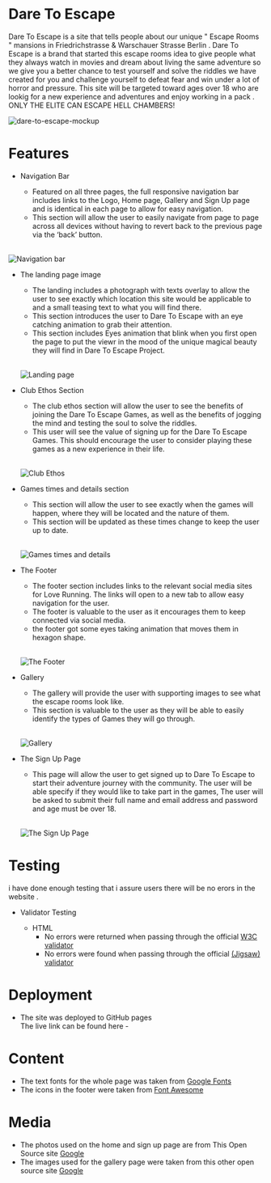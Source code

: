# Dare To Escape

Dare To Escape is a site that tells people about our unique " Escape Rooms " mansions in Friedrichstrasse & Warschauer Strasse Berlin .
Dare To Escape is a brand that started this escape rooms idea to give people what they always watch in movies and dream about living the same adventure so we give you a better chance to test yourself and solve the riddles we have created for you and challenge yourself to defeat fear and win under a lot of horror and pressure.
This site will be targeted toward ages over 18 who are lookig for a new experience and adventures and enjoy working in a pack .
ONLY THE ELITE CAN ESCAPE HELL CHAMBERS!

![dare-to-escape-mockup](/assests/images/dare-to-escape-mockup.png)

# Features

* Navigation Bar

   -  Featured on all three pages, the full responsive navigation bar includes links to the Logo, Home page, Gallery and Sign Up page and is identical in each page to allow for easy navigation.
   - This section will allow the user to easily navigate from page to page across all devices without having to revert back to the previous page via the ‘back’ button.
<br/> <br/>

![Navigation bar](/assests/images/Navigation-bar.png)

* The landing page image

  - The landing includes a photograph with texts overlay to allow the user to see exactly which location this site would be applicable to and a small teasing text to what you will find there.
  - This section introduces the user to Dare To Escape with an eye catching animation to grab their attention.
  - This section includes Eyes animation that blink when you first open the page to put the viewr in the mood of the unique magical beauty they will find in Dare To Escape Project.
<br/> <br/>

  ![Landing page](/assests/images/landing-page.png)

* Club Ethos Section

  - The club ethos section will allow the user to see the benefits of joining the Dare To Escape Games, as well as the benefits of jogging the mind and testing the soul to solve the riddles.
  - This user will see the value of signing up for the Dare To Escape Games. This should encourage the user to consider playing these games as a new experience in their life.
<br/> <br/>

  ![Club Ethos](/assests/images/Club%20Ethos.png)

* Games times and details section

  - This section will allow the user to see exactly when the games will happen, where they will be located and the nature of them.
  - This section will be updated as these times change to keep the user up to date.
  <br/> <br/>

  ![Games times and details](/assests/images/Games%20times%20and%20details.png)

* The Footer

  - The footer section includes links to the relevant social media sites for Love Running. The links will open to a new tab to allow easy navigation for the user.
  - The footer is valuable to the user as it encourages them to keep connected via social media.
  - the footer got some eyes taking animation that moves them in hexagon shape.
    <br/> <br/>

  ![The Footer](/assests/images/the-footer.png)

* Gallery

  - The gallery will provide the user with supporting images to see what the escape rooms look like.
  - This section is valuable to the user as they will be able to easily identify the types of Games they will go through.
   <br/> <br/>

  ![Gallery](/assests/images/gallery.png)

* The Sign Up Page

  - This page will allow the user to get signed up to Dare To Escape to start their adventure journey with the community. The user will be able specify if they would like to take part in the games, The user will be asked to submit their full name and email address and password and age must be over 18.
   <br/> <br/>

  ![The Sign Up Page](/assests/images/sign-up-page.png)

# Testing 

i have done enough testing that i assure users there will be no erors in the website .

* Validator Testing

  * HTML
    - No errors were returned when passing through the official [W3C validator]("https://validator.w3.org/nu/")
    - No errors were found when passing through the official [(Jigsaw) validator]("https://www.w3.org/")

# Deployment

 * The site was deployed to GitHub pages <br/>
 The live link can be found here -

# Content 

  * The text fonts for the whole page was taken from [Google Fonts]("https://fonts.google.com/")
  * The icons in the footer were taken from [Font Awesome]("https://fontawesome.com/")

# Media 

  * The photos used on the home and sign up page are from This Open Source site [Google]("https://www.google.com/")
  * The images used for the gallery page were taken from this other open source site [Google]("https://www.google.com/")